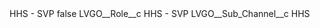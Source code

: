 <?xml version="1.0" encoding="UTF-8"?>
<CustomMetadata xmlns="http://soap.sforce.com/2006/04/metadata" xmlns:xsi="http://www.w3.org/2001/XMLSchema-instance" xmlns:xsd="http://www.w3.org/2001/XMLSchema">
    <label>HHS - SVP</label>
    <protected>false</protected>
    <values>
        <field>LVGO__Role__c</field>
        <value xsi:type="xsd:string">HHS - SVP</value>
    </values>
    <values>
        <field>LVGO__Sub_Channel__c</field>
        <value xsi:type="xsd:string">HHS</value>
    </values>
</CustomMetadata>
